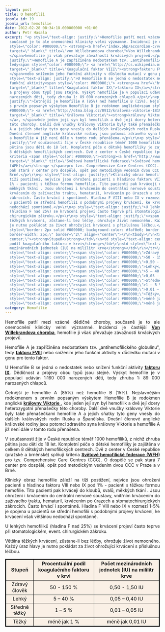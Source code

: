 ```yaml
---
layout: post
title: O hemofilii
joomla_id: 19
joomla_url: hemofilie
date: 2012-02-28 08:34:18.000000000 +01:00
author: Petr Hasala
excerpt: "<p style=\"text-align: justify;\">Hemofilie patří mezi vzácné dědičné choroby,
  současně je to ale onemocnění klinicky velmi významné. Incidencí je častější<span
  style=\"color: #000000;\"> <strong><a href=\"index.php/accordion-c/vonwillebrand-choroba\"
  target=\"_blank\" title=\"von Willebrandova choroba\">Von Willebrandova choroba</a></strong>,
  </span>hemofilie ji však převažuje závažností krvácivých projevů.</p>\r\n<p style=\"text-align:
  justify;\">Hemofilie A je zapříčiněna nedostatkem tzv. „antihemofilického globulinu\",
  tedy<span style=\"color: #000000;\"> <a href=\"http://cs.wikipedia.org/wiki/Koagula%C4%8Dn%C3%AD_faktory\"
  target=\"_blank\" title=\"Koagulační faktor VIII\"><strong>faktoru FVIII</strong></a>
  </span>nebo snížením jeho funkční aktivity v důsledku mutací v genu pro tento faktor.</p>\r\n<p
  style=\"text-align: justify;\">U Hemofilie B se jedná o nedostatek nebo snížení
  funkční aktivity<span style=\"color: #000000;\"> <strong><a href=\"http://cs.wikipedia.org/wiki/Koagula%C4%8Dn%C3%AD_faktory\"
  target=\"_blank\" title=\"Koagulační faktor IX\">faktoru IX</a></strong>. </span>Dědičnost
  a projevy obou typů jsou stejné. Výskyt hemofilie je v populaci udáván 1:160 000
  narozených dětí, tedy zhruba 1: 89 000 narozených chlapců.</p>\r\n<p style=\"text-align:
  justify;\">Četnější je hemofilie A (85%) než hemofilie B (15%). Nejslavnějším rodokmenem
  s prvním popsaným výskytem Hemofilie B je rodokmen anglické<span style=\"color:
  #000000;\"> <a href=\"http://otma.blog.cz/0912/kralovna-viktorie-1819-1901-cast-ii\"
  target=\"_blank\" title=\"Královna Viktorie\"><strong>královny Viktorie</strong>
  </a>, </span>kde jeden její syn byl hemofilik a dvě její dcery heterozygotní přenašečky
  této choroby. Další dvě vnučky královny Viktorie byly také přenašečkami hemofilie
  A a jejich sňatky tyto geny vnesly do dalších královských rodin Ruska a Španělska.
  Dnešní členové anglické královské rodiny jsou potomci zdravého syna královny Viktorie
  a hemofilie A již není dále v tomto rodu přenášena.</p>\r\n<p style=\"text-align:
  justify;\">V současnosti žije v České republice téměř 1000 hemofiliků, z nichž zhruba
  pětina jsou děti do 18 let. Kompletní péče o dětské hemofiliky je zajištěna v celkem
  8 dětských hemofilických centrech. Dvě z center v České republice (pražské a brněnské) splňují
  kriteria <span style=\"color: #000000;\"><strong><a href=\"http://www.wfh.org/index.asp?lang=EN\"
  target=\"_blank\" title=\"Světová hemofilická federace\">Světové hemofilické federace
  (WFH)</a></strong> </span>pro tzv. Comprehensive Care Centres (CCC). O dospělé se
  pak stará 7 center pro dospělé, opět pod metodickým vedením dvou CCC v Praze a v
  Brně.</p>\r\n<p style=\"text-align: justify;\">Klinický obraz hemofilie záleží na
  tíži postižení, nejvíce jsou ohroženi pacienti s hladinou faktoru VIII nebo IX pod
  1% - pacienti s těžkou formou hemofilie. Tito pacienti pak krvácejí do kloubů, svalů,
  měkkých tkání . Jsou ohroženi i krvácením do centrální nervové soustavy, vnitřním
  krvácením do zažívacího traktu, hematurií, krvácením po úrazech a stomatochirurgických
  zákrocích. Často krvácí i spontánně. Hladina F VIII nebo IX v rozmezí 1-5% je spojena
  u pacientů se střední hemofilií s podobnými projevy krvácení, ke krvácení však většinou
  nedochází spontánně.</p>\r\n<p style=\"text-align: justify;\">U lehkých hemofiliků
  (hladina F nad 25%) se krvácení projeví často teprve při stomatologickém, event.
  chirurgickém zákroku.</p>\r\n<p style=\"text-align: justify;\"><span class=\"alert\">Většina
  těžkých krvácení, zůstane-li bez léčby, ohrožuje život nemocného. Každý úraz hlavy
  je nutno pokládat za život ohrožující krvácení s příslušnou léčbou.</span></p>\r\n<table
  style=\"border: 2px solid #000000; background-color: #faf0e6; border-color: #000000;
  border-width: 2px;\" border=\"2\" align=\"center\">\r\n<tbody>\r\n<tr>\r\n<td style=\"text-align:
  center;\"><strong>Stupeň</strong></td>\r\n<td style=\"text-align: center;\"><strong>Procentuální
  podíl koagulačního faktoru v krvi</strong></td>\r\n<td style=\"text-align: center;\"><strong>Počet
  mezinárodních jednotek (IU) na mililitr krve</strong></td>\r\n</tr>\r\n<tr>\r\n<td
  style=\"text-align: center;\"><span style=\"color: #000000;\">Zdravý člověk</span></td>\r\n<td
  style=\"text-align: center;\"><span style=\"color: #000000;\">50 - 150 %</span></td>\r\n<td
  style=\"text-align: center;\"><span style=\"color: #000000;\">0,50 - 1,50 IU</span></td>\r\n</tr>\r\n<tr>\r\n<td
  style=\"text-align: center;\"><span style=\"color: #000000;\">Lehký</span></td>\r\n<td
  style=\"text-align: center;\"><span style=\"color: #000000;\">5 – 40 %</span></td>\r\n<td
  style=\"text-align: center;\"><span style=\"color: #000000;\">0,05 – 0,40 IU</span></td>\r\n</tr>\r\n<tr>\r\n<td
  style=\"text-align: center;\"><span style=\"color: #000000;\">Středně těžký</span></td>\r\n<td
  style=\"text-align: center;\"><span style=\"color: #000000;\">1 – 5 %</span></td>\r\n<td
  style=\"text-align: center;\"><span style=\"color: #000000;\">0,01 – 0,05 IU</span></td>\r\n</tr>\r\n<tr>\r\n<td
  style=\"text-align: center;\"><span style=\"color: #000000;\">Těžký</span></td>\r\n<td
  style=\"text-align: center;\"><span style=\"color: #000000;\">méně jak 1 %</span></td>\r\n<td
  style=\"text-align: center;\"><span style=\"color: #000000;\">méně jak 0,01 IU</span></td>\r\n</tr>\r\n</tbody>\r\n</table>"
category: Hemofilie
---
```

<p style="text-align: justify;">Hemofilie patří mezi vzácné dědičné choroby, současně je to ale onemocnění klinicky velmi významné. Incidencí je častější<span style="color: #000000;"> <strong><a href="index.php/accordion-c/vonwillebrand-choroba" target="_blank" title="von Willebrandova choroba">Von Willebrandova choroba</a></strong>, </span>hemofilie ji však převažuje závažností krvácivých projevů.</p>
<p style="text-align: justify;">Hemofilie A je zapříčiněna nedostatkem tzv. „antihemofilického globulinu", tedy<span style="color: #000000;"> <a href="http://cs.wikipedia.org/wiki/Koagula%C4%8Dn%C3%AD_faktory" target="_blank" title="Koagulační faktor VIII"><strong>faktoru FVIII</strong></a> </span>nebo snížením jeho funkční aktivity v důsledku mutací v genu pro tento faktor.</p>
<p style="text-align: justify;">U Hemofilie B se jedná o nedostatek nebo snížení funkční aktivity<span style="color: #000000;"> <strong><a href="http://cs.wikipedia.org/wiki/Koagula%C4%8Dn%C3%AD_faktory" target="_blank" title="Koagulační faktor IX">faktoru IX</a></strong>. </span>Dědičnost a projevy obou typů jsou stejné. Výskyt hemofilie je v populaci udáván 1:160 000 narozených dětí, tedy zhruba 1: 89 000 narozených chlapců.</p>
<p style="text-align: justify;">Četnější je hemofilie A (85%) než hemofilie B (15%). Nejslavnějším rodokmenem s prvním popsaným výskytem Hemofilie B je rodokmen anglické<span style="color: #000000;"> <a href="http://otma.blog.cz/0912/kralovna-viktorie-1819-1901-cast-ii" target="_blank" title="Královna Viktorie"><strong>královny Viktorie</strong> </a>, </span>kde jeden její syn byl hemofilik a dvě její dcery heterozygotní přenašečky této choroby. Další dvě vnučky královny Viktorie byly také přenašečkami hemofilie A a jejich sňatky tyto geny vnesly do dalších královských rodin Ruska a Španělska. Dnešní členové anglické královské rodiny jsou potomci zdravého syna královny Viktorie a hemofilie A již není dále v tomto rodu přenášena.</p>
<p style="text-align: justify;">V současnosti žije v České republice téměř 1000 hemofiliků, z nichž zhruba pětina jsou děti do 18 let. Kompletní péče o dětské hemofiliky je zajištěna v celkem 8 dětských hemofilických centrech. Dvě z center v České republice (pražské a brněnské) splňují kriteria <span style="color: #000000;"><strong><a href="http://www.wfh.org/index.asp?lang=EN" target="_blank" title="Světová hemofilická federace">Světové hemofilické federace (WFH)</a></strong> </span>pro tzv. Comprehensive Care Centres (CCC). O dospělé se pak stará 7 center pro dospělé, opět pod metodickým vedením dvou CCC v Praze a v Brně.</p>
<p style="text-align: justify;">Klinický obraz hemofilie záleží na tíži postižení, nejvíce jsou ohroženi pacienti s hladinou faktoru VIII nebo IX pod 1% - pacienti s těžkou formou hemofilie. Tito pacienti pak krvácejí do kloubů, svalů, měkkých tkání . Jsou ohroženi i krvácením do centrální nervové soustavy, vnitřním krvácením do zažívacího traktu, hematurií, krvácením po úrazech a stomatochirurgických zákrocích. Často krvácí i spontánně. Hladina F VIII nebo IX v rozmezí 1-5% je spojena u pacientů se střední hemofilií s podobnými projevy krvácení, ke krvácení však většinou nedochází spontánně.</p>
<p style="text-align: justify;">U lehkých hemofiliků (hladina F nad 25%) se krvácení projeví často teprve při stomatologickém, event. chirurgickém zákroku.</p>
<p style="text-align: justify;"><span class="alert">Většina těžkých krvácení, zůstane-li bez léčby, ohrožuje život nemocného. Každý úraz hlavy je nutno pokládat za život ohrožující krvácení s příslušnou léčbou.</span></p>
<table style="border: 2px solid #000000; background-color: #faf0e6; border-color: #000000; border-width: 2px;" border="2" align="center">
<tbody>
<tr>
<td style="text-align: center;"><strong>Stupeň</strong></td>
<td style="text-align: center;"><strong>Procentuální podíl koagulačního faktoru v krvi</strong></td>
<td style="text-align: center;"><strong>Počet mezinárodních jednotek (IU) na mililitr krve</strong></td>
</tr>
<tr>
<td style="text-align: center;"><span style="color: #000000;">Zdravý člověk</span></td>
<td style="text-align: center;"><span style="color: #000000;">50 - 150 %</span></td>
<td style="text-align: center;"><span style="color: #000000;">0,50 - 1,50 IU</span></td>
</tr>
<tr>
<td style="text-align: center;"><span style="color: #000000;">Lehký</span></td>
<td style="text-align: center;"><span style="color: #000000;">5 – 40 %</span></td>
<td style="text-align: center;"><span style="color: #000000;">0,05 – 0,40 IU</span></td>
</tr>
<tr>
<td style="text-align: center;"><span style="color: #000000;">Středně těžký</span></td>
<td style="text-align: center;"><span style="color: #000000;">1 – 5 %</span></td>
<td style="text-align: center;"><span style="color: #000000;">0,01 – 0,05 IU</span></td>
</tr>
<tr>
<td style="text-align: center;"><span style="color: #000000;">Těžký</span></td>
<td style="text-align: center;"><span style="color: #000000;">méně jak 1 %</span></td>
<td style="text-align: center;"><span style="color: #000000;">méně jak 0,01 IU</span></td>
</tr>
</tbody>
</table>
